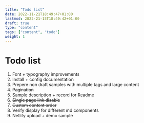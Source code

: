 ```yaml
---
title: "Todo list"
date: 2022-11-21T18:49:47+01:00
lastmod: 2022-21-15T18:49:42+01:00
draft: true
type: "content"
tags: ["content", "todo"]
weight: 1
---
```

# Todo list
1. Font + typography improvements
2. Install + config documentation
3. Prepere non draft samples with multiple tags and large content
4. ~~Pagination~~
5. Sample description + record for Readme
6. ~~Single page link disable~~
7. ~~Custom content order~~
8. Verify display for different md components
9. Netlify upload + demo sample